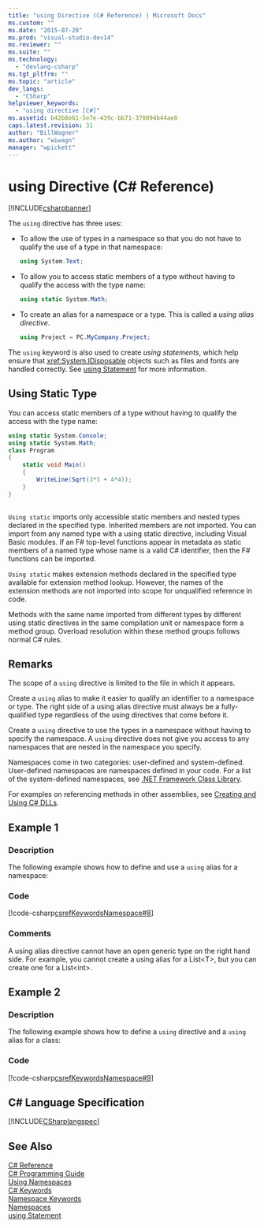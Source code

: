 ```yaml
---
title: "using Directive (C# Reference) | Microsoft Docs"
ms.custom: ""
ms.date: "2015-07-20"
ms.prod: "visual-studio-dev14"
ms.reviewer: ""
ms.suite: ""
ms.technology: 
  - "devlang-csharp"
ms.tgt_pltfrm: ""
ms.topic: "article"
dev_langs: 
  - "CSharp"
helpviewer_keywords: 
  - "using directive [C#]"
ms.assetid: b42b8e61-5e7e-439c-bb71-370094b44ae8
caps.latest.revision: 31
author: "BillWagner"
ms.author: "wiwagn"
manager: "wpickett"
---
```

# using Directive (C# Reference)
[!INCLUDE[csharpbanner](../../../includes/csharpbanner.md)]

The `using` directive has three uses:  
  
-   To allow the use of types in a namespace so that you do not have to qualify the use of a type in that namespace:  
  
    ```csharp  
    using System.Text;  
    ```  
  
-   To allow you to access static members of a type without having to qualify the access with the type name:  
  
    ```csharp  
    using static System.Math;  
    ```  
  
-   To create an alias for a namespace or a type. This is called a *using alias directive*.  
  
    ```csharp  
    using Project = PC.MyCompany.Project;  
    ```  
  
 The `using` keyword is also used to create *using statements*, which help ensure that <xref:System.IDisposable> objects such as files and fonts are handled correctly. See [using Statement](../../../csharp/language-reference/keywords/using-statement.md) for more information.  
  
## Using Static Type  
 You can access static members of a type without having to qualify the access with the type name:  
  
```csharp  
using static System.Console;   
using static System.Math;  
class Program   
{   
    static void Main()   
    {   
        WriteLine(Sqrt(3*3 + 4*4));   
    }   
}  
  
```  
  
 `Using static` imports only accessible static members and nested types declared in the specified type.  Inherited members are not imported.  You can import from any named type with a using static directive, including Visual Basic modules.  If an F# top-level functions appear in metadata as static members of a named type whose name is a valid C# identifier, then the F# functions can be imported.  
  
 `Using static` makes extension methods declared in the specified type available for extension method lookup.  However, the names of the extension methods are not imported into scope for unqualified reference in code.  
  
 Methods with the same name imported from different types by different using static directives in the same compilation unit or namespace form a method group.  Overload resolution within these method groups follows normal C# rules.  
  
## Remarks  
 The scope of a `using` directive is limited to the file in which it appears.  
  
 Create a `using` alias to make it easier to qualify an identifier to a namespace or type. The right side of a using alias directive must always be a fully-qualified type regardless of the using directives that come before it.  
  
 Create a `using` directive to use the types in a namespace without having to specify the namespace. A `using` directive does not give you access to any namespaces that are nested in the namespace you specify.  
  
 Namespaces come in two categories: user-defined and system-defined. User-defined namespaces are namespaces defined in your code. For a list of the system-defined namespaces, see [.NET Framework Class Library](http://go.microsoft.com/fwlink/?LinkID=227195).  
  
 For examples on referencing methods in other assemblies, see [Creating and Using C# DLLs](../Topic/How%20to:%20Create%20and%20Use%20Assemblies%20Using%20the%20Command%20Line%20\(C%23%20and%20Visual%20Basic\).md).  
  
## Example 1  
  
### Description  
 The following example shows how to define and use a `using` alias for a namespace:  
  
### Code  
 [!code-csharp[csrefKeywordsNamespace#8](../../../snippets/csharp/VS_Snippets_VBCSharp/csrefKeywordsNamespace/CS/csrefKeywordsNamespace2.cs#8)]  
  
### Comments  
 A using alias directive cannot have an open generic type on the right hand side. For example, you cannot create a using alias for a List\<T>, but you can create one for a List\<int>.  
  
## Example 2  
  
### Description  
 The following example shows how to define a `using` directive and a `using` alias for a class:  
  
### Code  
 [!code-csharp[csrefKeywordsNamespace#9](../../../snippets/csharp/VS_Snippets_VBCSharp/csrefKeywordsNamespace/CS/csrefKeywordsNamespace2.cs#9)]  
  
## C# Language Specification  
 [!INCLUDE[CSharplangspec](../../../includes/csharplangspec-md.md)]  
  
## See Also  
 [C# Reference](../../../csharp/language-reference/index.md)   
 [C# Programming Guide](../../../csharp/programming-guide/index.md)   
 [Using Namespaces](../../../csharp/programming-guide/namespaces/using-namespaces.md)   
 [C# Keywords](../../../csharp/language-reference/keywords/index.md)   
 [Namespace Keywords](../../../csharp/language-reference/keywords/namespace-keywords.md)   
 [Namespaces](../../../csharp/programming-guide/namespaces/index.md)   
 [using Statement](../../../csharp/language-reference/keywords/using-statement.md)